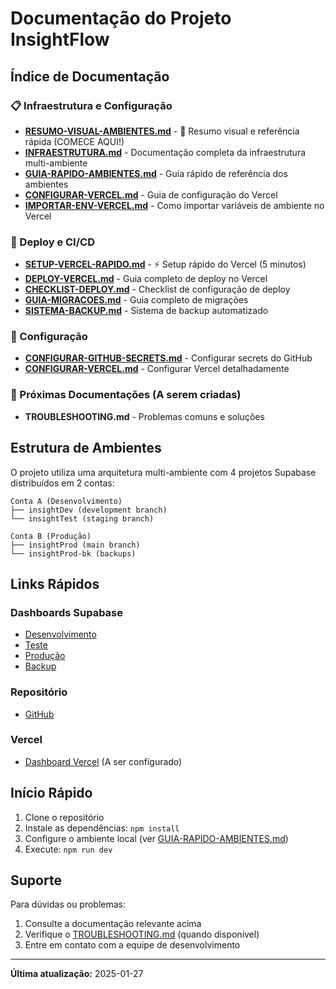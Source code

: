 # Documentação do Projeto InsightFlow

## Índice de Documentação

### 📋 Infraestrutura e Configuração
- **[RESUMO-VISUAL-AMBIENTES.md](./RESUMO-VISUAL-AMBIENTES.md)** - 🌟 Resumo visual e referência rápida (COMECE AQUI!)
- **[INFRAESTRUTURA.md](./INFRAESTRUTURA.md)** - Documentação completa da infraestrutura multi-ambiente
- **[GUIA-RAPIDO-AMBIENTES.md](./GUIA-RAPIDO-AMBIENTES.md)** - Guia rápido de referência dos ambientes
- **[CONFIGURAR-VERCEL.md](./CONFIGURAR-VERCEL.md)** - Guia de configuração do Vercel
- **[IMPORTAR-ENV-VERCEL.md](./IMPORTAR-ENV-VERCEL.md)** - Como importar variáveis de ambiente no Vercel

### 🚀 Deploy e CI/CD
- **[SETUP-VERCEL-RAPIDO.md](./SETUP-VERCEL-RAPIDO.md)** - ⚡ Setup rápido do Vercel (5 minutos)
- **[DEPLOY-VERCEL.md](./DEPLOY-VERCEL.md)** - Guia completo de deploy no Vercel
- **[CHECKLIST-DEPLOY.md](./CHECKLIST-DEPLOY.md)** - Checklist de configuração de deploy
- **[GUIA-MIGRACOES.md](./GUIA-MIGRACOES.md)** - Guia completo de migrações
- **[SISTEMA-BACKUP.md](./SISTEMA-BACKUP.md)** - Sistema de backup automatizado

### 🔧 Configuração
- **[CONFIGURAR-GITHUB-SECRETS.md](./CONFIGURAR-GITHUB-SECRETS.md)** - Configurar secrets do GitHub
- **[CONFIGURAR-VERCEL.md](./CONFIGURAR-VERCEL.md)** - Configurar Vercel detalhadamente

### 🚀 Próximas Documentações (A serem criadas)
- **TROUBLESHOOTING.md** - Problemas comuns e soluções

## Estrutura de Ambientes

O projeto utiliza uma arquitetura multi-ambiente com 4 projetos Supabase distribuídos em 2 contas:

```
Conta A (Desenvolvimento)
├── insightDev (development branch)
└── insightTest (staging branch)

Conta B (Produção)
├── insightProd (main branch)
└── insightProd-bk (backups)
```

## Links Rápidos

### Dashboards Supabase
- [Desenvolvimento](https://supabase.com/dashboard/project/enkpfnqsjjnanlqhjnsv)
- [Teste](https://supabase.com/dashboard/project/bosxuteortfshfysoqrd)
- [Produção](https://supabase.com/dashboard/project/jropngieefxgnufmkeaj)
- [Backup](https://supabase.com/dashboard/project/vewrtrnqubvmipfgnxlv)

### Repositório
- [GitHub](https://github.com/sobrinkedos/insightFlow)

### Vercel
- [Dashboard Vercel](https://vercel.com) (A ser configurado)

## Início Rápido

1. Clone o repositório
2. Instale as dependências: `npm install`
3. Configure o ambiente local (ver [GUIA-RAPIDO-AMBIENTES.md](./GUIA-RAPIDO-AMBIENTES.md))
4. Execute: `npm run dev`

## Suporte

Para dúvidas ou problemas:
1. Consulte a documentação relevante acima
2. Verifique o [TROUBLESHOOTING.md](./TROUBLESHOOTING.md) (quando disponível)
3. Entre em contato com a equipe de desenvolvimento

---

**Última atualização:** 2025-01-27

